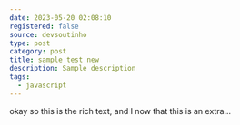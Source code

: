 ```yaml
---
date: 2023-05-20 02:08:10
registered: false
source: devsoutinho
type: post
category: post
title: sample test new
description: Sample description
tags:
  - javascript
---
```

o﻿kay so this is the rich text, and I now that this is an extra...